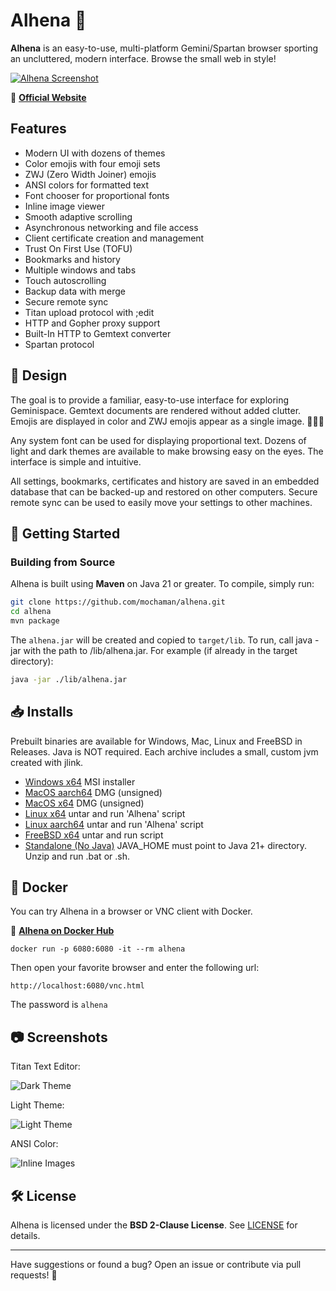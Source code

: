 # Alhena 🌟

**Alhena** is an easy-to-use, multi-platform Gemini/Spartan browser sporting an uncluttered, modern interface. Browse the small web in style!

[![Alhena Screenshot](https://metaloupe.com/alhena/images/alhena_mac_main.png)](https://metaloupe.com/alhena/alhena.html)

🔗 **[Official Website](https://metaloupe.com/alhena/alhena.html)**

## Features

- Modern UI with dozens of themes
- Color emojis with four emoji sets
- ZWJ (Zero Width Joiner) emojis
- ANSI colors for formatted text
- Font chooser for proportional fonts
- Inline image viewer
- Smooth adaptive scrolling
- Asynchronous networking and file access
- Client certificate creation and management
- Trust On First Use (TOFU)
- Bookmarks and history
- Multiple windows and tabs
- Touch autoscrolling
- Backup data with merge
- Secure remote sync
- Titan upload protocol with ;edit
- HTTP and Gopher proxy support
- Built-In HTTP to Gemtext converter
- Spartan protocol

## 🎨 Design

The goal is to provide a familiar, easy-to-use interface for exploring Geminispace. Gemtext documents are rendered without added clutter. Emojis are displayed in color and ZWJ emojis appear as a single image. 👨🏼‍🚀

Any system font can be used for displaying proportional text. Dozens of light and dark themes are available to make browsing easy on the eyes. The interface is simple and intuitive.

All settings, bookmarks, certificates and history are saved in an embedded database that can be backed-up and restored on other computers. Secure remote sync can be used to easily move your settings to other machines.

## 🚀 Getting Started

### **Building from Source**
Alhena is built using **Maven** on Java 21 or greater. To compile, simply run:

```sh
git clone https://github.com/mochaman/alhena.git
cd alhena
mvn package
```

The `alhena.jar` will be created and copied to `target/lib`. To run, call java -jar with the path to /lib/alhena.jar. For example (if already in the target directory): 

```sh
java -jar ./lib/alhena.jar
```

## 📥 Installs

Prebuilt binaries are available for Windows, Mac, Linux and FreeBSD in Releases. Java is NOT required. Each archive includes a small, custom jvm created with jlink.

- [Windows x64](https://github.com/mochaman/alhena/releases/download/v5.0.1/alhena-5.0.1_windows_x64.zip) MSI installer
- [MacOS aarch64](https://github.com/mochaman/alhena/releases/download/v5.0.1/alhena-5.0.1_aarch64.dmg) DMG  (unsigned)
- [MacOS x64](https://github.com/mochaman/alhena/releases/download/v5.0.1/alhena-5.0.1_x64.dmg) DMG (unsigned)
- [Linux x64](https://github.com/mochaman/alhena/releases/download/v5.0.1/alhena-5.0.1_linux_x64.tgz) untar and run 'Alhena' script
- [Linux aarch64](https://github.com/mochaman/alhena/releases/download/v5.0.1/alhena-5.0.1_linux_aarch64.tgz) untar and run 'Alhena' script
- [FreeBSD x64](https://github.com/mochaman/alhena/releases/download/v5.0.1/alhena-5.0.1_freebsd_x64.tgz) untar and run script
- [Standalone (No Java)](https://github.com/mochaman/alhena/releases/download/v5.0.1/alhena-5.0.1_nojava.zip) JAVA_HOME must point to Java 21+ directory. Unzip and run .bat or .sh.

## 🐳 Docker

You can try Alhena in a browser or VNC client with Docker.

🔗 **[Alhena on Docker Hub](https://hub.docker.com/r/bgrier1/alhena)**

```
docker run -p 6080:6080 -it --rm alhena
```
Then open your favorite browser and enter the following url:
```
http://localhost:6080/vnc.html
```
The password is `alhena`

## 📷 Screenshots

Titan Text Editor: 

![Dark Theme](https://ultimatumlabs.com/static/titantexteditor.png)

Light Theme:

![Light Theme](https://metaloupe.com/alhena/images/windows_light.png)

ANSI Color:  

![Inline Images](https://metaloupe.com/alhena/images/mac_ansi.png)

## 🛠 License
Alhena is licensed under the **BSD 2-Clause License**. See [LICENSE](LICENSE) for details.

---

Have suggestions or found a bug? Open an issue or contribute via pull requests! 🚀


